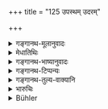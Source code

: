 +++
title = "125 उपस्थम् उदरम्"

+++

<details><summary>गङ्गानथ-मूलानुवादः</summary>

(1) The genital organ, (2) the stomach, (3) the tongue, (4) the hands, (5) the feet, (6) the eye, (7) the nose, (8) the ears, (9) the property and (10) the body.—(125)
</details>

<details><summary>मेधातिथिः</summary>

**उपस्थं** प्रजनधर्मः स्त्रीपुंसयोः । उद्देशमात्रम् इदं विनियोगस् तूत्तरत्र भविष्यति । यत्र च दण्डविशेषो नाम्नातस् तत्र यो येनैवाङ्गेनापराद्धः स तत्रैव पीडयितव्यः । तत्रागम्यागमन **उपस्थ**निग्रहः । चौर्य **उदरत** आहारनिवृत्त्यादिना । वाग्दण्डपारुष्ये **जिह्वाहस्तयोः** । पादबलेन व्यतिक्रामन् **पादयोः** । विवृत्य विश्रब्धं राजदारान् विक्ष्यमाणश् **चक्षुषोः** । अनुलेपनगन्धम् आजिघ्रन् **नासिकायाम्** । रहसि राजानम् मन्त्रयमाणं कुड्यपटान्तरित उपशृण्वन् **कर्णयोः** । **धने** प्रसिद्धो दण्डः । **देहे** मारणं महापातकिनः ॥ ८.१२५ ॥
</details>

<details><summary>गङ्गानथ-भाष्यानुवादः</summary>

‘*The genital organ*’—male and female. Here the places are only named; the exact form in which the punishment is to be inflicted on each ‘place’ shall be described later on. If, with reference to any ‘place,’ no particular form of punishment has been prescribed, the law is that the culprit shall suffer by that limb whereby he may have committed the wrong. Hence in cases of incest, punishment is inflicted on the genital organ;—in theft it is inflicted upon the stomach, in the form of starvation, etc.;—in the case of defamation, on the tongue, and in that of assault, on the hands;—when he trespasses with his feet, it is to be inflicted on the feet;—if he openly and fearlessly stares at the king’s wife, his punishment is inflicted on the eyes,—by smelling the (forbidden) odour of sandal-paint, he is punished on the nose;—if he should be found listening behind the wall or the curtain, while the king is holding secret council, the punishment should fall on his ears;—punishment regarding ‘*property*’ is well known;—the killing of the ‘*body*’ is done only in the case of the gravest offenders.—(125)
</details>

<details><summary>गङ्गानथ-टिप्पन्यः</summary>

This verse is quoted in *Parāśaramādhava* (Vyavahāra, p. 156);—in
*Parāśaramādhava* (Ācāra, p. 399);—in *Vivādaratnākara* (p. 630), which
adds that this should not be taken to be an exhaustive list;—and in
*Vīramitrodaya* (Rājanīti. p. 293), which adds that the punishment
should be inflicted upon that part of the body by which the crime might have been committed.

It has been quoted in *Mitākṣarā* (2.26), which makes the remark that has been reproduced in *Vīramitrodaya*; —*Bālambhaṭṭī* adds the following notes:—‘*Dhana*’ is mentioned among the ‘sthānas’ with a view to indicate that when the crime committed pertains to wealth, the punishment also should pertain to that only; or it may be that the punishment here meant is different from ‘fine’ (which is what has gone before), and may be taken to stand for that physical pain which is caused by the confiscation of some property; in the crime of adultery the punishment should fall on the sexual organ,—in that of eating improper food, on the stomach, such as starvation and so forth,—in defamation, on the tongue, such as cutting it off,—in theft, on the hands,—in misbehaviour with the feet, such as walking ahead of a superior person, on the feet,—in trying to look at the king’s harem, on the eyes,—in stealthily smelling his scents, on the nose,—in eaves-dropping on the king’s councils, on the ears,—in the case of heinous crimes, on the body, *i.e*., death.
</details>

<details><summary>गङ्गानथ-तुल्य-वाक्यानि</summary>

**(verses 8.124-125)  
**

See Comparative notes for [Verse 8.124].
</details>

<details><summary>भारुचिः</summary>

कामापराध उपस्थमात्रे दण्डं पातयेत् । न तद्व्यतिरिक्ते ऽन्यस्मिन् अङ्गे ताडनादि कुर्यात् । अन्नदोषे चोदरदण्ड आहारप्रतिषेधः । आक्रोशापराधे च जिह्वाश्रयम् । ताडने च हस्ताश्रयम् । पादापराधे च पादगतम् । चक्षुरपराधे च तदाश्रयः । एवं नासिकायां कर्णे च, धनापहारे च धनाश्रयम्, शरीरगते च पाटनं स्वशरीरगतं वैनयिकं कुर्यात् । तस्य त्व् अन्यद् वक्ष्यति- "येन येन यथाङ्गेन" इति । धनहरणं चात्र निक्षेपादिविषयं द्रष्टव्यम् । यतो न पौनरुक्त्यम्, चोरदण्डेन । दण्ड्येष्व् अपि च न दण्डमूलहरं पातयेत्, किं तर्हि — ॥ ८.१२६ ॥
</details>

<details><summary>Bühler</summary>

125	(These are) the organ, the belly, the tongue, the two hands, and fifthly the two feet, the eye, the nose, the two ears, likewise the (whole) body.
</details>
